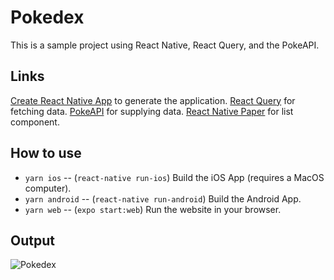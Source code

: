 # Pokedex
This is a sample project using React Native, React Query, and the PokeAPI.

## Links
[Create React Native App](https://github.com/expo/create-react-native-app) to generate the application.
[React Query](https://react-query.tanstack.com/) for fetching data.
[PokeAPI](https://pokeapi.co/) for supplying data.
[React Native Paper](https://callstack.github.io/react-native-paper/) for list component.

## How to use
- `yarn ios` -- (`react-native run-ios`) Build the iOS App (requires a MacOS computer).
- `yarn android` -- (`react-native run-android`) Build the Android App.
- `yarn web` -- (`expo start:web`) Run the website in your browser.

## Output
<img alt="Pokedex" src="https://raw.githubusercontent.com/xKloc/pokedex/master/pokedex.gif" />